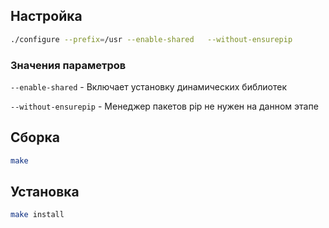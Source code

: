<package-info :package="package" showsbu></package-info>

<script>
		new Vue({
		el: '#main',
		data: { package: {} },
		mounted: function () {
				this.getPackage('python');
		},
		methods: {
			getPackage: function(name) {
					getPackage(name)
					.then(response => this.package = response);
			},
		}
  })
</script>

## Настройка


```bash
./configure --prefix=/usr --enable-shared   --without-ensurepip
```

### Значения параметров

``--enable-shared`` - Включает установку динамических библиотек

``--without-ensurepip`` - Менеджер пакетов pip не нужен на данном этапе

## Сборка


```bash
make
```

## Установка

```bash
make install
```
